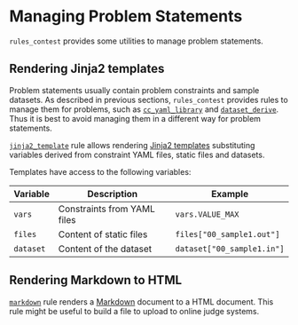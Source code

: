# Managing Problem Statements

`rules_contest` provides some utilities to manage problem statements.

## Rendering Jinja2 templates

Problem statements usually contain problem constraints and sample datasets.
As described in previous sections, `rules_contest` provides rules to manage them
for problems, such as [`cc_yaml_library`] and [`dataset_derive`]. Thus it is
best to avoid managing them in a different way for problem statements.

[`jinja2_template`] rule allows rendering [Jinja2 templates] substituting
variables derived from constraint YAML files, static files and datasets.

Templates have access to the following variables:

| Variable | Description | Example |
| --- | --- | --- |
| `vars` | Constraints from YAML files | `vars.VALUE_MAX` |
| `files` | Content of static files | `files["00_sample1.out"]` |
| `dataset` | Content of the dataset | `dataset["00_sample1.in"]` |

[`cc_yaml_library`]: constraints.html
[`dataset_derive`]: datasets.html
[`jinja2_template`]: ../reference/rules.html#jinja2-template
[Jinja2 templates]: https://jinja.palletsprojects.com/

## Rendering Markdown to HTML

[`markdown`] rule renders a [Markdown] document to a HTML document. This rule
might be useful to build a file to upload to online judge systems.

[`markdown`]: ../reference/rules.html#markdown
[Markdown]: https://en.wikipedia.org/wiki/Markdown
